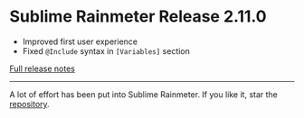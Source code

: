 # Sublime Rainmeter Release 2.11.0

* Improved first user experience
* Fixed `@Include` syntax in `[Variables]` section

[Full release notes](https://github.com/thatsIch/sublime-rainmeter/releases/tag/2.11.0)

---

A lot of effort has been put into Sublime Rainmeter. If you like it, star the [repository](https://github.com/thatsIch/sublime-rainmeter).
